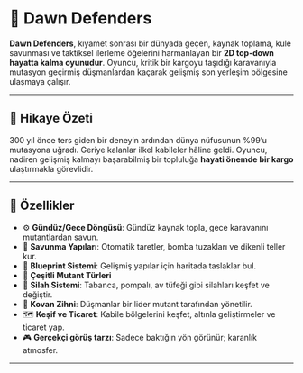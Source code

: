 # 🌌 Dawn Defenders

**Dawn Defenders**, kıyamet sonrası bir dünyada geçen, kaynak toplama, kule savunması ve taktiksel ilerleme öğelerini harmanlayan bir **2D top-down hayatta kalma oyunudur**. Oyuncu, kritik bir kargoyu taşıdığı karavanıyla mutasyon geçirmiş düşmanlardan kaçarak gelişmiş son yerleşim bölgesine ulaşmaya çalışır.

---

## 🧪 Hikaye Özeti

300 yıl önce ters giden bir deneyin ardından dünya nüfusunun %99’u mutasyona uğradı. Geriye kalanlar ilkel kabileler hâline geldi. Oyuncu, nadiren gelişmiş kalmayı başarabilmiş bir topluluğa **hayati önemde bir kargo** ulaştırmakla görevlidir.

---

## 🚀 Özellikler

- ⚙️ **Gündüz/Gece Döngüsü**: Gündüz kaynak topla, gece karavanını mutantlardan savun.
- 🔧 **Savunma Yapıları**: Otomatik taretler, bomba tuzakları ve dikenli teller kur.
- 📘 **Blueprint Sistemi**: Gelişmiş yapılar için haritada taslaklar bul.
- 🧟 **Çeşitli Mutant Türleri**
- 🎯 **Silah Sistemi**: Tabanca, pompalı, av tüfeği gibi silahları keşfet ve değiştir.
- 🧠 **Kovan Zihni**: Düşmanlar bir lider mutant tarafından yönetilir.
- 🗺️ **Keşif ve Ticaret**: Kabile bölgelerini keşfet, altınla geliştirmeler ve ticaret yap.
- 🎮 **Gerçekçi görüş tarzı**: Sadece baktığın yön görünür; karanlık atmosfer.

---
